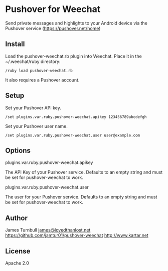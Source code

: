 Pushover for Weechat
====================

Send private messages and highlights to your Android device via
the Pushover service (https://pushover.net/home)

Install
-------

Load the pushover-weechat.rb plugin into Weechat. Place it in the
~/.weechat/ruby directory:

    /ruby load pushover-weechat.rb

It also requires a Pushover account.

Setup
-----

Set your Pushover API key.

    /set plugins.var.ruby.pushover-weechat.apikey 123456789abcdefgh

Set your Pushover user name.

    /set plugins.var.ruby.pushover-weechat.user user@example.com

Options
-------

plugins.var.ruby.pushover-weechat.apikey

The API Key of your Pushover service.
Defaults to an empty string and must be set for pushover-weechat to work.

plugins.var.ruby.pushover-weechat.user

The user for your Pushover service.
Defaults to an empty string and must be set for pushover-weechat to
work.

Author
------

James Turnbull <james@lovedthanlost.net>
https://github.com/jamtur01/pushover-weechat
http://www.kartar.net

License
-------

Apache 2.0

